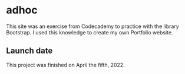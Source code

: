 # adhoc
This site was an exercise from Codecademy to practice with the library Bootstrap. I used this knowledge to create my own Portfolio website. 

## Launch date
This project was finished on April the fifth, 2022.


